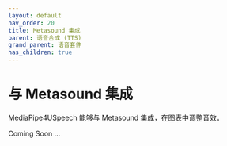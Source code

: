 ```yaml
---
layout: default
nav_order: 20
title: Metasound 集成
parent: 语音合成 (TTS)
grand_parent: 语音套件
has_children: true
---
```


# 与 Metasound 集成

MediaPipe4USpeech 能够与 Metasound 集成，在图表中调整音效。

Coming Soon ...

<!-- {: .important}
> MediaPipe4USpeech 仅支持单声道的音效输出。

## 如何使用

1. 向场景中添加 **AMediaPipeSpeechActor** 组件
2. 创建 SpeechAsset 资产
3. 在 Metasound Grpah 中配置声音 -->


